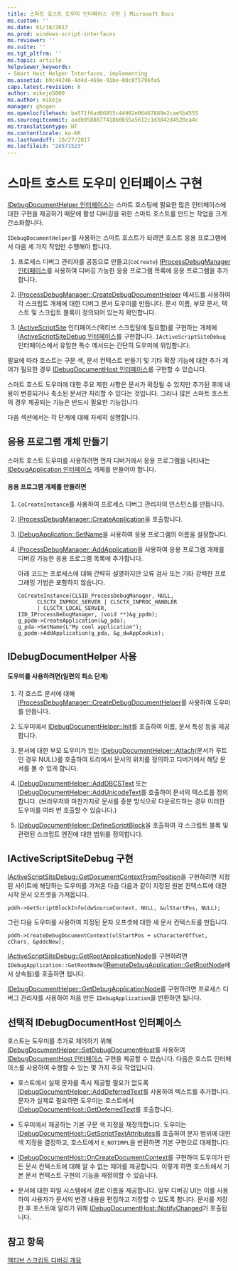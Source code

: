 ```yaml
---
title: 스마트 호스트 도우미 인터페이스 구현 | Microsoft Docs
ms.custom: ''
ms.date: 01/18/2017
ms.prod: windows-script-interfaces
ms.reviewer: ''
ms.suite: ''
ms.tgt_pltfrm: ''
ms.topic: article
helpviewer_keywords:
- Smart Host Helper Interfaces, implementing
ms.assetid: b9c44246-4d4d-469e-91be-00c8f5796fa5
caps.latest.revision: 8
author: mikejo5000
ms.author: mikejo
manager: ghogen
ms.openlocfilehash: ba571f6ad66855c44902e06467889e2cae5b4555
ms.sourcegitcommit: aadb9588877418b8b55a5612c1d3842d4520ca4c
ms.translationtype: HT
ms.contentlocale: ko-KR
ms.lasthandoff: 10/27/2017
ms.locfileid: "24571523"
---
```

# <a name="implementing-smart-host-helper-interfaces"></a>스마트 호스트 도우미 인터페이스 구현
[IDebugDocumentHelper 인터페이스](../winscript/reference/idebugdocumenthelper-interface.md)는 스마트 호스팅에 필요한 많은 인터페이스에 대한 구현을 제공하기 때문에 활성 디버깅을 위한 스마트 호스트를 만드는 작업을 크게 간소화합니다.  
  
 `IDebugDocumentHelper`를 사용하는 스마트 호스트가 되려면 호스트 응용 프로그램에서 다음 세 가지 작업만 수행해야 합니다.  
  
1.  프로세스 디버그 관리자를 공동으로 만들고(`CoCreate`) [IProcessDebugManager 인터페이스](../winscript/reference/iprocessdebugmanager-interface.md)를 사용하여 디버깅 가능한 응용 프로그램 목록에 응용 프로그램을 추가합니다.  
  
2.  [IProcessDebugManager::CreateDebugDocumentHelper](../winscript/reference/iprocessdebugmanager-createdebugdocumenthelper.md) 메서드를 사용하여 각 스크립트 개체에 대한 디버그 문서 도우미를 만듭니다. 문서 이름, 부모 문서, 텍스트 및 스크립트 블록이 정의되어 있는지 확인합니다.  
  
3.  [IActiveScriptSite](../winscript/reference/iactivescriptsite.md) 인터페이스(액티브 스크립팅에 필요함)를 구현하는 개체에 [IActiveScriptSiteDebug 인터페이스](../winscript/reference/iactivescriptsitedebug-interface.md)를 구현합니다. `IActiveScriptSiteDebug` 인터페이스에서 유일한 특수 메서드는 간단히 도우미에 위임합니다.  
  
 필요에 따라 호스트는 구문 색, 문서 컨텍스트 만들기 및 기타 확장 기능에 대한 추가 제어가 필요한 경우 [IDebugDocumentHost 인터페이스](../winscript/reference/idebugdocumenthost-interface.md)를 구현할 수 있습니다.  
  
 스마트 호스트 도우미에 대한 주요 제한 사항은 문서가 확장될 수 있지만 추가된 후에 내용이 변경되거나 축소된 문서만 처리할 수 있다는 것입니다. 그러나 많은 스마트 호스트의 경우 제공되는 기능은 반드시 필요한 기능입니다.  
  
 다음 섹션에서는 각 단계에 대해 자세히 설명합니다.  
  
## <a name="create-an-application-object"></a>응용 프로그램 개체 만들기  
 스마트 호스트 도우미를 사용하려면 먼저 디버거에서 응용 프로그램을 나타내는 [IDebugApplication 인터페이스](../winscript/reference/idebugapplication-interface.md) 개체를 만들어야 합니다.  
  
#### <a name="to-create-an-application-object"></a>응용 프로그램 개체를 만들려면  
  
1.  `CoCreateInstance`를 사용하여 프로세스 디버그 관리자의 인스턴스를 만듭니다.  
  
2.  [IProcessDebugManager::CreateApplication](../winscript/reference/iprocessdebugmanager-createapplication.md)을 호출합니다.  
  
3.  [IDebugApplication::SetName](../winscript/reference/idebugapplication-setname.md)을 사용하여 응용 프로그램의 이름을 설정합니다.  
  
4.  [IProcessDebugManager::AddApplication](../winscript/reference/iprocessdebugmanager-addapplication.md)을 사용하여 응용 프로그램 개체를 디버깅 가능한 응용 프로그램 목록에 추가합니다.  
  
     아래 코드는 프로세스에 대해 간략히 설명하지만 오류 검사 또는 기타 강력한 프로그래밍 기법은 포함하지 않습니다.  
  
    ```  
    CoCreateInstance(CLSID_ProcessDebugManager, NULL,  
          CLSCTX_INPROC_SERVER | CLSCTX_INPROC_HANDLER  
          | CLSCTX_LOCAL_SERVER,  
    IID_IProcessDebugManager, (void **)&g_ppdm);  
    g_ppdm->CreateApplication(&g_pda);  
    g_pda->SetName(L"My cool application");  
    g_ppdm->AddApplication(g_pda, &g_dwAppCookie);  
    ```  
  
## <a name="using-idebugdocumenthelper"></a>IDebugDocumentHelper 사용  
  
#### <a name="to-use-the-helper-minimal-sequence-of-steps"></a>도우미를 사용하려면(일련의 최소 단계)  
  
1.  각 호스트 문서에 대해 [IProcessDebugManager::CreateDebugDocumentHelper](../winscript/reference/iprocessdebugmanager-createdebugdocumenthelper.md)를 사용하여 도우미를 만듭니다.  
  
2.  도우미에서 [IDebugDocumentHelper::Init](../winscript/reference/idebugdocumenthelper-init.md)를 호출하여 이름, 문서 특성 등을 제공합니다.  
  
3.  문서에 대한 부모 도우미가 있는 [IDebugDocumentHelper::Attach](../winscript/reference/idebugdocumenthelper-attach.md)(문서가 루트인 경우 NULL)를 호출하여 트리에서 문서의 위치를 정의하고 디버거에서 해당 문서를 볼 수 있게 합니다.  
  
4.  [IDebugDocumentHelper::AddDBCSText](../winscript/reference/idebugdocumenthelper-adddbcstext.md) 또는 [IDebugDocumentHelper::AddUnicodeText](../winscript/reference/idebugdocumenthelper-addunicodetext.md)를 호출하여 문서의 텍스트를 정의합니다. (브라우저와 마찬가지로 문서를 증분 방식으로 다운로드하는 경우 이러한 도우미를 여러 번 호출할 수 있습니다.)  
  
5.  [IDebugDocumentHelper::DefineScriptBlock](../winscript/reference/idebugdocumenthelper-definescriptblock.md)을 호출하여 각 스크립트 블록 및 관련된 스크립트 엔진에 대한 범위를 정의합니다.  
  
## <a name="implementing-iactivescriptsitedebug"></a>IActiveScriptSiteDebug 구현  
 [IActiveScriptSiteDebug::GetDocumentContextFromPosition](../winscript/reference/iactivescriptsitedebug-getdocumentcontextfromposition.md)을 구현하려면 지정된 사이트에 해당하는 도우미를 가져온 다음 다음과 같이 지정된 원본 컨텍스트에 대한 시작 문서 오프셋을 가져옵니다.  
  
```  
pddh->GetScriptBlockInfo(dwSourceContext, NULL, &ulStartPos, NULL);  
```  
  
 그런 다음 도우미를 사용하여 지정된 문자 오프셋에 대한 새 문서 컨텍스트를 만듭니다.  
  
```  
pddh->CreateDebugDocumentContext(ulStartPos + uCharacterOffset, cChars, &pddcNew);  
```  
  
 [IActiveScriptSiteDebug::GetRootApplicationNode](../winscript/reference/iactivescriptsitedebug-getrootapplicationnode.md)를 구현하려면 `IDebugApplication::GetRootNode`([IRemoteDebugApplication::GetRootNode](../winscript/reference/iremotedebugapplication-getrootnode.md)에서 상속됨)를 호출하면 됩니다.  
  
 [IDebugDocumentHelper::GetDebugApplicationNode](../winscript/reference/idebugdocumenthelper-getdebugapplicationnode.md)를 구현하려면 프로세스 디버그 관리자를 사용하여 처음 만든 `IDebugApplication`을 반환하면 됩니다.  
  
## <a name="the-optional-idebugdocumenthost-interface"></a>선택적 IDebugDocumentHost 인터페이스  
 호스트는 도우미를 추가로 제어하기 위해 [IDebugDocumentHelper::SetDebugDocumentHost](../winscript/reference/idebugdocumenthelper-setdebugdocumenthost.md)를 사용하여 [IDebugDocumentHost 인터페이스](../winscript/reference/idebugdocumenthost-interface.md) 구현을 제공할 수 있습니다. 다음은 호스트 인터페이스를 사용하여 수행할 수 있는 몇 가지 주요 작업입니다.  
  
-   호스트에서 실제 문자를 즉시 제공할 필요가 없도록 [IDebugDocumentHelper::AddDeferredText](../winscript/reference/idebugdocumenthelper-adddeferredtext.md)를 사용하여 텍스트를 추가합니다. 문자가 실제로 필요하면 도우미는 호스트에서 [IDebugDocumentHost::GetDeferredText](../winscript/reference/idebugdocumenthost-getdeferredtext.md)를 호출합니다.  
  
-   도우미에서 제공하는 기본 구문 색 지정을 재정의합니다. 도우미는 [IDebugDocumentHost::GetScriptTextAttributes](../winscript/reference/idebugdocumenthost-getscripttextattributes.md)를 호출하여 문자 범위에 대한 색 지정을 결정하고, 호스트에서 `E_NOTIMPL`을 반환하면 기본 구현으로 대체합니다.  
  
-   [IDebugDocumentHost::OnCreateDocumentContext](../winscript/reference/idebugdocumenthost-oncreatedocumentcontext.md)를 구현하여 도우미가 만든 문서 컨텍스트에 대해 알 수 없는 제어를 제공합니다. 이렇게 하면 호스트에서 기본 문서 컨텍스트 구현의 기능을 재정의할 수 있습니다.  
  
-   문서에 대한 파일 시스템에서 경로 이름을 제공합니다. 일부 디버깅 UI는 이를 사용하여 사용자가 문서의 변경 내용을 편집하고 저장할 수 있도록 합니다. 문서를 저장한 후 호스트에 알리기 위해 [IDebugDocumentHost::NotifyChanged](../winscript/reference/idebugdocumenthost-notifychanged.md)가 호출됩니다.  
  
## <a name="see-also"></a>참고 항목  
 [액티브 스크립트 디버깅 개요](../winscript/active-script-debugging-overview.md)